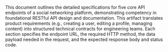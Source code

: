 
This document outlines the detailed specifications for five core API endpoints of a social networking platform, demonstrating competency in foundational RESTful API design and documentation. This artifact translates product requirements (e.g., creating a user, editing a profile, managing content) into structured technical contracts for engineering teams. Each section specifies the endpoint URL, the required HTTP method, the data payload needed in the request, and the expected response body and status code.
